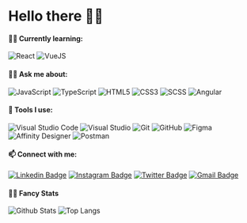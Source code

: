 # Hello there 🐱‍💻

<!--
**oneofthedevs/oneofthedevs** is a ✨ _special_ ✨ repository because its `README.md` (this file) appears on your GitHub profile.
Here are some ideas to get you started:
-->
<!--
- 🔭 I’m currently working on ... 
- 👯 I’m looking to collaborate on ...
- 🤔 I’m looking for help with ...  
- 😄 Pronouns: ... 
- ⚡ Fun fact: 
-->

#### 🐱‍💻 Currently learning:

![React](https://img.shields.io/badge/-React-black?style=flat-square&logo=react "React") ![VueJS](https://img.shields.io/badge/-Vue.js-black?style=flat-square&logo=Vue.js "VueJS")

     
#### 🐱‍👤 Ask me about: 

![JavaScript](https://img.shields.io/badge/-JavaScript-black?style=flat-square&logo=javascript "JavaScript") ![TypeScript](https://img.shields.io/badge/-TypeScript-007ACC?style=flat-square&logo=typescript "TypeScript") ![HTML5](https://img.shields.io/badge/-HTML5-E34F26?style=flat-square&logo=html5&logoColor=white) ![CSS3](https://img.shields.io/badge/-CSS3-1572B6?style=flat-square&logo=css3) ![SCSS](https://img.shields.io/badge/-Scss-black?style=flat-square&logo=Sass "SCSS") ![Angular](https://img.shields.io/badge/-Angular-DD0031?style=flat-square&logo=angular "Angular")

#### 🚀 Tools I use:

![Visual Studio Code](https://img.shields.io/badge/-Visual%20Studio%20Code-007ACC?style=flat-square&logo=Visual%20Studio%20Code "Visual Studio Code") ![Visual Studio](https://img.shields.io/badge/-Visual%20Studio-5C2D91?style=flat-square&logo=Visual%20Studio "Visual Studio") ![Git](https://img.shields.io/badge/-Git-black?style=flat-square&logo=git) ![GitHub](https://img.shields.io/badge/-GitHub-181717?style=flat-square&logo=github) ![Figma](https://img.shields.io/badge/-Figma-black?style=flat-square&logo=Figma "Figma") ![Affinity Designer](https://img.shields.io/badge/-Affinity%20Designer-1B72BE?style=flat-square&logo=Affinity%20Designer "Affinity Designer") ![Postman](https://img.shields.io/badge/-Postman-black?style=flat-square&logo=Postman "Postman")

#### 📫 Connect with me: 

[![Linkedin Badge](https://img.shields.io/badge/-oneofthedevs-0077B5?style=flat-square&logo=Linkedin&logoColor=white&link=https://www.linkedin.com/in/oneofthedevs/ "oneofthedevs")](https://www.linkedin.com/in/oneofthedevs/) [![Instagram Badge](https://img.shields.io/badge/-oneofthedevs-E4405F?style=flat-square&logo=instagram&logoColor=white&link=https://instagram.com/oneofthedevs/ "oneofthedevs")](https://instagram.com/oneofthedevs) [![Twitter Badge](https://img.shields.io/badge/-oneofthedevs-1DA1F2?style=flat-square&logo=Twitter&logoColor=white&link=https://instagram.com/oneofthedevs/ "oneofthedevs")](https://twitter.com/oneofthedevs) [![Gmail Badge](https://img.shields.io/badge/-iamdevchhaniyara@gmail.com-c14438?style=flat-square&logo=Gmail&logoColor=white&link=mailto:iamdevchhaniyara@gmail.com "iamdevchhaniyara@gmail.com")](mailto:iamdevchhaniyara@gmail.com)

#### 🐱‍🐉 Fancy Stats
![Github Stats](https://github-readme-stats.vercel.app/api?username=oneofthedevs&count_private=true&show_icons=true&include_all_commits=true)
![Top Langs](https://github-readme-stats.vercel.app/api/top-langs/?username=oneofthedevs&hide=TeX&layout=compact)
